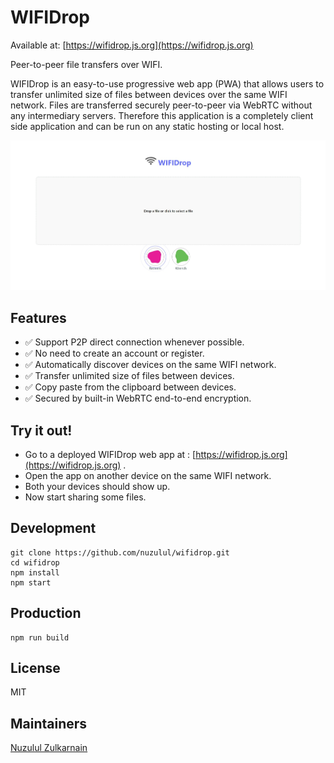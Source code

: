# WIFIDrop

Available at: [https://wifidrop.js.org](https://wifidrop.js.org)

Peer-to-peer file transfers over WIFI.

WIFIDrop is an easy-to-use progressive web app (PWA) that allows users to transfer unlimited size of files between devices over the same WIFI network. Files are transferred securely peer-to-peer via WebRTC without any intermediary servers. Therefore this application is a completely client side application and can be run on any static hosting or local host.

![WIFIDrop](screenshot.jpeg)

## Features

* ✅ Support P2P direct connection whenever possible.
* ✅ No need to create an account or register.
* ✅ Automatically discover devices on the same WIFI network.
* ✅ Transfer unlimited size of files between devices.
* ✅ Copy paste from the clipboard between devices.
* ✅ Secured by built-in WebRTC end-to-end encryption.

## Try it out!

* Go to a deployed WIFIDrop web app at : [https://wifidrop.js.org](https://wifidrop.js.org) .
* Open the app on another device on the same WIFI network.
* Both your devices should show up.
* Now start sharing some files.

## Development

```
git clone https://github.com/nuzulul/wifidrop.git
cd wifidrop
npm install
npm start
```

## Production

```
npm run build
```

## License

MIT

## Maintainers

[Nuzulul Zulkarnain](https://github.com/nuzulul)